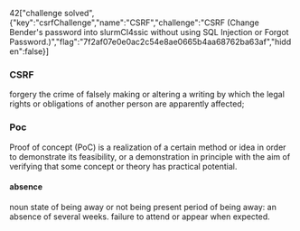 42["challenge solved",{"key":"csrfChallenge","name":"CSRF","challenge":"CSRF (Change Bender's password into slurmCl4ssic without using SQL Injection or Forgot Password.)","flag":"7f2af07e0e0ac2c54e8ae0665b4aa68762ba63af","hidden":false}]

### CSRF

forgery
the crime of falsely making or altering a writing by which the legal rights or obligations of another person are apparently affected;

### Poc 
Proof of concept (PoC) is a realization of a certain method or idea in order to demonstrate its feasibility, or a demonstration in principle with the aim of verifying that some concept or theory has practical potential.

#### absence
noun
state of being away or not being present
period of being away: an absence of several weeks.
failure to attend or appear when expected.